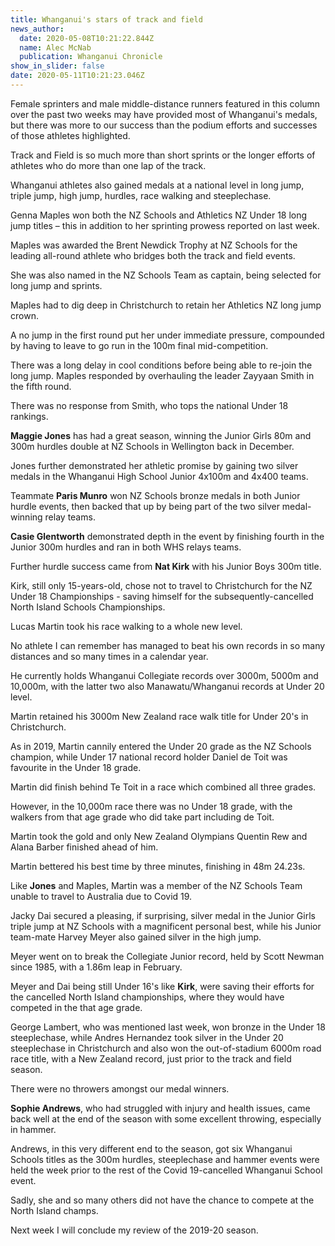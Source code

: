 ```yaml
---
title: Whanganui's stars of track and field
news_author:
  date: 2020-05-08T10:21:22.844Z
  name: Alec McNab
  publication: Whanganui Chronicle
show_in_slider: false
date: 2020-05-11T10:21:23.046Z
---
```

Female sprinters and male middle-distance runners featured in this column over the past two weeks may have provided most of Whanganui's medals, but there was more to our success than the podium efforts and successes of those athletes highlighted.

Track and Field is so much more than short sprints or the longer efforts of athletes who do more than one lap of the track.

Whanganui athletes also gained medals at a national level in long jump, triple jump, high jump, hurdles, race walking and steeplechase.

Genna Maples won both the NZ Schools and Athletics NZ Under 18 long jump titles – this in addition to her sprinting prowess reported on last week.

Maples was awarded the Brent Newdick Trophy at NZ Schools for the leading all-round athlete who bridges both the track and field events.

She was also named in the NZ Schools Team as captain, being selected for long jump and sprints.

Maples had to dig deep in Christchurch to retain her Athletics NZ long jump crown.

A no jump in the first round put her under immediate pressure, compounded by having to leave to go run in the 100m final mid-competition.

There was a long delay in cool conditions before being able to re-join the long jump.
Maples responded by overhauling the leader Zayyaan Smith in the fifth round.

There was no response from Smith, who tops the national Under 18 rankings.

**Maggie Jones** has had a great season, winning the Junior Girls 80m and 300m hurdles double at NZ Schools in Wellington back in December.

Jones further demonstrated her athletic promise by gaining two silver medals in the Whanganui High School Junior 4x100m and 4x400 teams.

Teammate **Paris Munro** won NZ Schools bronze medals in both Junior hurdle events, then backed that up by being part of the two silver medal-winning relay teams.

**Casie Glentworth** demonstrated depth in the event by finishing fourth in the Junior 300m hurdles and ran in both WHS relays teams.

Further hurdle success came from **Nat Kirk** with his Junior Boys 300m title.

Kirk, still only 15-years-old, chose not to travel to Christchurch for the NZ Under 18 Championships - saving himself for the subsequently-cancelled North Island Schools Championships.

Lucas Martin took his race walking to a whole new level.

No athlete I can remember has managed to beat his own records in so many distances and so many times in a calendar year.

He currently holds Whanganui Collegiate records over 3000m, 5000m and 10,000m, with the latter two also Manawatu/Whanganui records at Under 20 level.

Martin retained his 3000m New Zealand race walk title for Under 20's in Christchurch.

As in 2019, Martin cannily entered the Under 20 grade as the NZ Schools champion, while Under 17 national record holder Daniel de Toit was favourite in the Under 18 grade.

Martin did finish behind Te Toit in a race which combined all three grades.

However, in the 10,000m race there was no Under 18 grade, with the walkers from that age grade who did take part including de Toit.

Martin took the gold and only New Zealand Olympians Quentin Rew and Alana Barber finished ahead of him.

Martin bettered his best time by three minutes, finishing in 48m 24.23s.

Like **Jones** and Maples, Martin was a member of the NZ Schools Team unable to travel to Australia due to Covid 19.

Jacky Dai secured a pleasing, if surprising, silver medal in the Junior Girls triple jump at NZ Schools with a magnificent personal best, while his Junior team-mate Harvey Meyer also gained silver in the high jump.

Meyer went on to break the Collegiate Junior record, held by Scott Newman since 1985, with a 1.86m leap in February.

Meyer and Dai being still Under 16's like **Kirk**, were saving their efforts for the cancelled North Island championships, where they would have competed in the that age grade.

George Lambert, who was mentioned last week, won bronze in the Under 18 steeplechase, while Andres Hernandez took silver in the Under 20 steeplechase in Christchurch and also won the out-of-stadium 6000m road race title, with a New Zealand record, just prior to the track and field season.

There were no throwers amongst our medal winners.

**Sophie Andrews**, who had struggled with injury and health issues, came back well at the end of the season with some excellent throwing, especially in hammer.

Andrews, in this very different end to the season, got six Whanganui Schools titles as the 300m hurdles, steeplechase and hammer events were held the week prior to the rest of the Covid 19-cancelled Whanganui School event.

Sadly, she and so many others did not have the chance to compete at the North Island champs.

Next week I will conclude my review of the 2019-20 season.